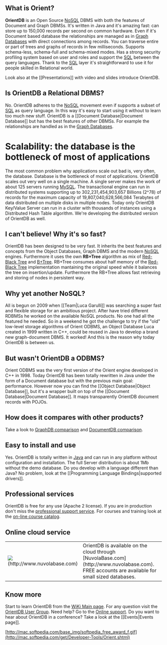## What is Orient?

**OrientDB** is an Open Source [NoSQL](http://en.wikipedia.org/wiki/NoSQL) DBMS with both the features of Document and Graph DBMSs. It's written in Java and it's amazing fast: can store up to 150,000 records per second on common hardware. Even if it's Document based database the relationships are managed as in [Graph Databases](http://en.wikipedia.org/wiki/Graph_database) with direct connections among records. You can traverse entire or part of trees and graphs of records in few milliseconds. Supports schema-less, schema-full and schema-mixed modes. Has a strong security profiling system based on user and roles and support the [SQL](SQLQuery) between the query languages. Thank to the [SQL](SQLQuery) layer it's straightforward to use it for people skilled in Relational world.

Look also at the [[Presentations]] with video and slides introduce OrientDB.

## Is OrientDB a Relational DBMS?

No. OrientDB adheres to the [NoSQL](http://en.wikipedia.org/wiki/NoSQL) movement even if supports a subset of [SQL](SQLQuery) as query language. In this way it's easy to start using it without to learn too much new stuff. OrientDB is a [[Document Database|Document Database]] but has the best features of other DBMSs. For example the relationships are handled as in the [Graph Databases](http://en.wikipedia.org/wiki/Graph_database).

# Scalability: the database is the bottleneck of most of applications

The most common problem why applications scale out bad is, very often, the database. Database is the bottleneck of most of applications. OrientDB scales out very well on a single machine. A single server makes the work of about 125 servers running [MySQL](http://en.wikipedia.org/wiki/Mysql). The transactional engine can run in distributed systems supporting up to 302,231,454,903,657 Billions (2^78) of records for the maximum capacity of 19,807,040,628,566,084 Terabytes of data distributed on multiple disks in multiple nodes. Today only OrientDB Key/Value Server can run in a cluster with thousands of instances using a Distributed Hash Table algorithm. We're developing the distributed version of OrientDB as well.

## I can't believe! Why it's so fast?

OrientDB has been designed to be very fast. It inherits the best features and concepts from the Object Databases, Graph DBMS and the modern [NoSQL](http://en.wikipedia.org/wiki/NoSQL) engines. Furthermore it uses the own **RB+Tree** algorithm as mix of [Red-Black Tree](http://en.wikipedia.org/wiki/Red-black_tree) and [B+Tree](http://en.wikipedia.org/wiki/B%2Btree). RB+Tree consumes about half memory of the [Red-Black Tree](http://en.wikipedia.org/wiki/Red-black_tree) implementation mantaining the original speed while it balances the tree on insertion/update. Furthermore the RB+Tree allows fast retrieving and storing of nodes in persistent way.

## Why yet another NoSQL?

All is begun on 2009 when [[Team|Luca Garulli]] was searching a super fast and flexible storage for an ambitious project. After have tried different RDBMSs he worked on the available NoSQL products. No one had all the featured he needed. So in a weekend he got the challenge to try if the "old" low-level storage algorithms of Orient ODBMS, an Object Database Luca created in 1999 written in C++, could be reused in Java to develop a brand new graph-document DBMS. It worked! And this is the reason why today OrientDB is between us.

## But wasn't OrientDB a ODBMS?

Orient ODBMS was the very first version of the Orient engine developed in C++ in 1998. Today OrientDB has been totally rewritten in Java under the form of a Document database but with the previous main goal: performance. However now you can find the [[Object Database|Object Database]], but it's a wrapper built on top of the [[Document Database|Document Database]]. It maps transparently OrientDB document records with POJOs.

## How does it compares with other products?

Take a look to [GraphDB comparison](GraphDBComparison) and [DocumentDB comparison](DocumentDBComparison).

## Easy to install and use

Yes. OrientDB is totally written in [Java](http://en.wikipedia.org/wiki/Java_%28programming_language%29) and can run in any platform without configuration and installation. The full Server distribution is about 1Mb without the demo database. Do you develop with a language different than Java? No problem, look at the [[Programming Language Bindings|supported drivers]].

## Professional services

OrientDB is free for any use (Apache 2 license). If you are in production don't miss the [professional support service](http://www.nuvolabase.com/site/professional.html). For courses and training look at the [on-line course catalog](http://www.nuvolabase.com/site/training.html).

## Online cloud service

<table>
  <tr><td><img src="http://www.nuvolabase.com/site/images/nuvola_small.png">(http://www.nuvolabase.com)</a>
  </td><td>OrientDB is available on the cloud through [NuvolaBase.com](http://www.nuvolabase.com). FREE accounts are available for small sized databases.</td></tr>
</table>

## Know more

Start to learn OrientDB from the [WiKi Main page](https://github.com/nuvolabase/orientdb/wiki). For any question visit the [OrientDB User Group](http://groups.google.com/group/orient-database). Need help? Go to the [Online support](http://chat.stackoverflow.com/rooms/6625/orientdb). Do you want to hear about OrientDB in a conference? Take a look at the [[Events|Events page]].

[http://mac.softpedia.com/base_img/softpedia_free_award_f.gif](http://mac.softpedia.com/get/Developer-Tools/Orient.shtml)